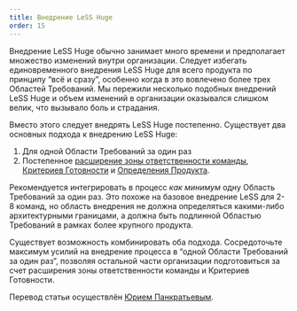 ```yaml
---
title: Внедрение LeSS Huge
order: 15
---
```


Внедрение LeSS Huge обычно занимает много времени и предполагает множество изменений внутри организации. Следует избегать единовременного внедрения LeSS Huge для всего продукта по принципу “всё и сразу”, особенно когда в это вовлечено более трех Областей Требований. Мы пережили несколько подобных внедрений LeSS Huge и объем изменений в организации оказывался слишком велик, что вызывало боль и страдания.

Вместо этого следует внедрять LeSS Huge постепенно. Существует два основных подхода к внедрению LeSS Huge:

1) Для одной Области Требований за один раз
2) Постепенное [расширение зоны ответственности команды](/less/adoption/feature-team-adoption_map.html), [Критериев Готовности](/less/framework/definition-of-done.html) и [Определения Продукта](/less/framework/product.html).

Рекомендуется интегрировать в процесс *как минимум* одну Область Требований за один раз. Это похоже на базовое внедрение LeSS для 2-8 команд, но область внедрения не должна определяться какими-либо архитектурными границами, а должна быть подлинной Областью Требований в рамках более крупного продукта.

Существует возможность комбинировать оба подхода. Сосредоточьте максимум усилий на внедрение процесса в “одной Области Требований за один раз”, позволяя остальной части организации подготовиться за счет расширения зоны ответственности команды и Критериев Готовности.

Перевод статьи осуществлён [Юрием Панкратьевым](https://www.linkedin.com/in/yuriypankratyev).
